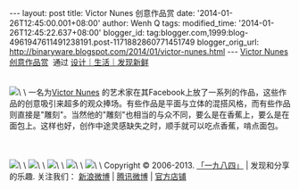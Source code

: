 --- layout: post title: Victor Nunes 创意作品赏 date:
'2014-01-26T12:45:00.001+08:00' author: Wenh Q tags: modified\_time:
'2014-01-26T12:45:22.637+08:00' blogger\_id:
tag:blogger.com,1999:blog-4961947611491238191.post-1171882860771451749
blogger\_orig\_url:
http://binaryware.blogspot.com/2014/01/victor-nunes.html --- [Victor
Nunes
创意作品赏](http://since1984.cn/post/2014-01-24/random-foods-make-clever-faces)  通过
[设计｜生活｜发现新鲜](http://since1984.cn/)\
\
\
![](https://images-blogger-opensocial.googleusercontent.com/gadgets/proxy?url=http%3A%2F%2Fsince1984.qiniudn.com%2Fwp-content%2Fuploads%2F2014%2F01%2Fpopcorn.jpg&container=blogger&gadget=a&rewriteMime=image%2F*)\
\
一名为[Victor
Nunes](http://blazenfluff.com/the-many-imaginative-faces-of-victor-nunes/)
的艺术家在其Facebook上放了一系列的作品，这些作品的创意吸引来超多的观众捧场。有些作品是平面与立体的混搭风格，而有些作品则直接是"雕刻"。当然他的"雕刻"也相当的与众不同，要么是在香蕉上，要么是在面包上。这样也好，创作中途灵感缺失之时，顺手就可以吃点香蕉，啃点面包。\
\
\
\
![](https://images-blogger-opensocial.googleusercontent.com/gadgets/proxy?url=http%3A%2F%2Fsince1984.qiniudn.com%2Fwp-content%2Fuploads%2F2014%2F01%2Fnuts-640x480.jpg&container=blogger&gadget=a&rewriteMime=image%2F*)\
\
![](https://images-blogger-opensocial.googleusercontent.com/gadgets/proxy?url=http%3A%2F%2Fsince1984.qiniudn.com%2Fwp-content%2Fuploads%2F2014%2F01%2Fpretzels.jpg&container=blogger&gadget=a&rewriteMime=image%2F*)\
\
![](https://images-blogger-opensocial.googleusercontent.com/gadgets/proxy?url=http%3A%2F%2Fsince1984.qiniudn.com%2Fwp-content%2Fuploads%2F2014%2F01%2Fscissors-640x480.jpg&container=blogger&gadget=a&rewriteMime=image%2F*)\
\
![](https://images-blogger-opensocial.googleusercontent.com/gadgets/proxy?url=http%3A%2F%2Fsince1984.qiniudn.com%2Fwp-content%2Fuploads%2F2014%2F01%2FScreenshot-2014-01-21-23.36.50.png&container=blogger&gadget=a&rewriteMime=image%2F*)\
\
![](https://images-blogger-opensocial.googleusercontent.com/gadgets/proxy?url=http%3A%2F%2Fsince1984.qiniudn.com%2Fwp-content%2Fuploads%2F2014%2F01%2FScreenshot-2014-01-21-23.39.18.png&container=blogger&gadget=a&rewriteMime=image%2F*)\
\
Copyright © 2006-2013. [「一九八四」](http://since1984.cn/) |
发现和分享的乐趣. 关注我们： [新浪微博](http://i.since1984.cn/feedweibo)
| [腾讯微博](http://i.since1984.cn/feedtweibo) |
[官方店铺](http://i.since1984.cn/feedshop)
